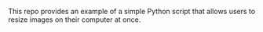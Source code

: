 This repo provides an example of a simple Python script that allows users to resize images on their computer at once. 
